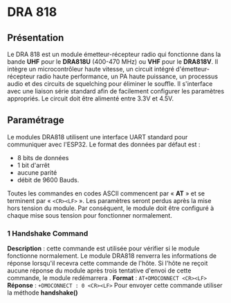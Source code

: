﻿# DRA 818

## Présentation

Le DRA 818 est un module émetteur-récepteur radio qui fonctionne dans la bande **UHF** pour le **DRA818U** (400-470 MHz) ou **VHF** pour le **DRA818V**. Il intègre un microcontrôleur haute vitesse, un circuit intégré d'émetteur-récepteur radio haute performance, un PA haute puissance, un processus audio et des circuits de squelching pour éliminer le souffle. Il s'interface avec une liaison série standard afin de facilement configurer les paramètres appropriés. Le circuit doit être alimenté entre 3.3V et 4.5V.


## Paramétrage
Le modules DRA818 utilisent une interface UART standard pour communiquer avec l'ESP32. Le format des données par défaut est : 

 - 8 bits de données
 -  1 bit d'arrêt
 - aucune parité
 - débit de 9600 Bauds. 

Toutes les commandes en codes ASCII commencent par « **AT** » et se terminent par « `<CR><LF>` ». Les paramètres seront perdus après la mise hors tension du module. Par conséquent, le module doit être configuré  à chaque mise sous tension pour fonctionner normalement.

### 1 Handshake Command

**Description** : cette commande est utilisée pour vérifier si le module fonctionne normalement. Le module DRA818 renverra les informations de réponse lorsqu'il recevra cette commande de l'hôte. Si l'hôte ne reçoit aucune réponse du module après trois tentative d'envoi de cette commande, le module redémarrera .
**Format** : `AT+DMOCONNECT <CR><LF>` 
**Réponse**  : `+DMOCONNECT : 0 <CR><LF>`
Pour envoyer cette commande utiliser la méthode **handshake()**


 


